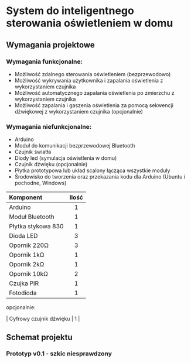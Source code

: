 # System do inteligentnego sterowania oświetleniem w domu

## Wymagania projektowe

### Wymagania funkcjonalne:
* Możliwość zdalnego sterowania oświetleniem (bezprzewodowo)
* Możliwość wykrywania użytkownika i zapalania oświetlenia z wykorzystaniem czujnika
* Możliwość automatycznego zapalania oświetlenia po zmierzchu z wykorzystaniem czujnika
* Możliwość zapalania i gaszenia oświetlenia za pomocą sekwencji dźwiękowej z wykorzystaniem czujnika (opcjonalnie)

### Wymagania niefunkcjonalne:
* Arduino
* Moduł do komunikacji bezprzewodowej Bluetooth
* Czujnik światła
* Diody led (symulacja oświetlenia w domu)
* Czujnik dźwięku (opcjonalnie)
* Płytka prototypowa lub układ scalony łącząca wszystkie moduły
* Środowisko do tworzenia oraz przekazania kodu dla Arduino (Ubuntu i pochodne, Windows)



| Komponent | Ilość |
| :--- | :---: |
| Arduino | 1 |
| Moduł Bluetooth | 1 |
| Płytka stykowa 830 | 1 |
| Dioda LED | 3 |
| Opornik 220Ω | 3 |
| Opornik 1kΩ | 1 |
| Opornik 2kΩ | 1 |
| Opornik 10kΩ | 2 |
| Czujka PIR | 1 |
| Fotodioda | 1 |

opcjonalnie:

| Cyfrowy czujnik dźwięku | 1 |

## Schemat projektu

### Prototyp v0.1 - szkic niesprawdzony